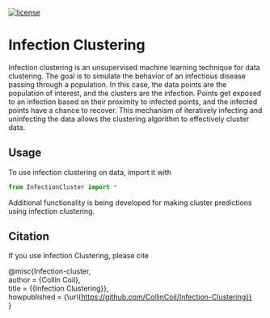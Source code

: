 [![license](https://img.shields.io/github/license/mashape/apistatus.svg)](https://github.com/CollinCoil/Infection-Clustering)

# Infection Clustering

Infection clustering is an unsupervised machine learning technique for data clustering. The goal is to simulate the behavior of an infectious disease passing through a population. In this case, the data points are the population of interest, and the clusters are the infection. Points get exposed to an infection based on their proximity to infected points, and the infected points have a chance to recover. This mechanism of iteratively infecting and uninfecting the data allows the clustering algorithm to effectively cluster data.

## Usage
To use infection clustering on data, import it with 
```python
from InfectionCluster import *
```

Additional functionality is being developed for making cluster predictions using infection clustering. 

## Citation
If you use Infection Clustering, please cite

@misc{Infection-cluster,  
author = {Collin Coil},  
title = {{Infection Clustering}},  
howpublished = {\url{https://github.com/CollinCoil/Infection-Clustering}}  
}
